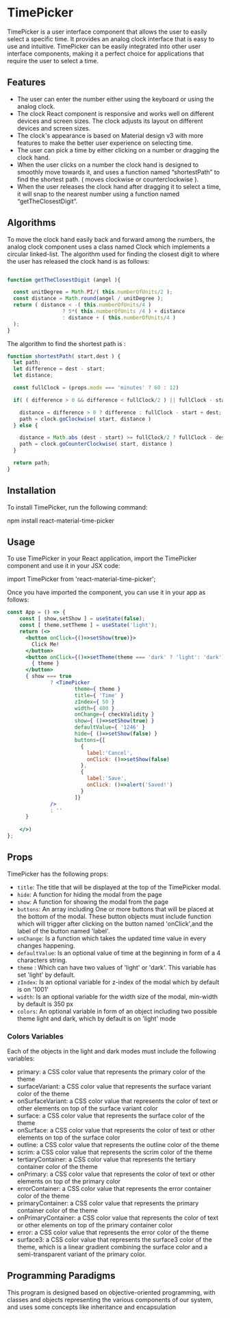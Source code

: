 # TimePicker

TimePicker is a user interface component that allows the user to easily select a specific time. It provides an analog clock interface that is easy to use and intuitive. TimePicker can be easily integrated into other user interface components, making it a perfect choice for applications that require the user to select a time.

## Features

- The user can enter the number either using the keyboard or using the analog clock.
- The clock React component is responsive and works well on different devices and screen sizes. The clock adjusts its layout on different devices and screen sizes.
- The clock's appearance is based on Material design v3 with more features to make the better user experience on selecting time.
- The user can pick a time by either clicking on a number or dragging the clock hand.
- When the user clicks on a number the clock hand is designed to smoothly move towards it, and uses a function named “shortestPath” to find the shortest path. ( moves clockwise or counterclockwise ).
- When the user releases the clock hand after dragging it to select a time, it will snap to the nearest number using a function named “getTheClosestDigit”.

## Algorithms

To move the clock hand easily back and forward among the numbers, the analog clock component uses a class named Clock which implements a circular linked-list.
The algorithm used for finding the closest digit to where the user has released the clock hand is as follows:


```javascript

function getTheClosestDigit (angel ){

  const unitDegree = Math.PI/( this.numberOfUnits/2 );
  const distance = Math.round(angel / unitDegree );
  return ( distance < -( this.numberOfUnits/4 )
                  ? 5*( this.numberOfUnits /4 ) + distance
                  : distance + ( this.numberOfUnits/4 )
  );
}
```

The algorithm to find the shortest path is :

```javascript
function shortestPath( start,dest ) {
  let path;
  let difference = dest - start;
  let distance;

  const fullClock = (props.mode === 'minutes' ? 60 : 12)

  if( ( difference > 0 && difference < fullClock/2 ) || fullClock - start + dest <= fullClock/2) {

    distance = difference > 0 ? difference : fullClock - start + dest;
    path = clock.goClockwise( start, distance )
  } else {

    distance = Math.abs (dest - start) >= fullClock/2 ? fullClock - dest+ start : start - dest;
    path = clock.goCounterClockwise( start, distance )
  }

  return path;
}
```

## Installation

To install TimePicker, run the following command:

npm install react-material-time-picker

## Usage

To use TimePicker in your React application, import the TimePicker component and use it in your JSX code:

import TimePicker from 'react-material-time-picker';

Once you have imported the component, you can use it in your app as follows:

```jsx
const App = () => {
    const [ show,setShow ] = useState(false);
    const [ theme,setTheme ] = useState('light');
    return (<>
      <button onClick={()=>setShow(true)}>
        Click Me!
      </button>
      <button onClick={()=>setTheme(theme === 'dark' ? 'light': 'dark')}>
        { theme }
      </button>
      { show === true
              ? <TimePicker
                      theme={ theme }
                      title={ 'Time' }
                      zIndex={ 50 }
                      width={ 400 }
                      onChange={ checkValidity }
                      show={ ()=>setShow(true) }
                      defaultValue={ '1246' }
                      hide={ ()=>setShow(false) }
                      buttons={[
                        {
                          label:'Cancel',
                          onClick: ()=>setShow(false)
                        },
                        {
                          label:'Save',
                          onClick: ()=>alert('Saved!')
                        }
                      ]}
              />
              : ''
      }
  
    </>)
};
```


## Props

TimePicker has the following props:

- `title`: The title that will be displayed at the top of the TimePicker modal.
- `hide`: A function for hiding the modal from the page
- `show`: A function for showing the modal from the page
- `buttons`: An array including One or more buttons that will be placed at the bottom of the modal. These button objects must include function which will trigger after clicking on the button named 'onClick',and the label of the button named 'label'.
- `onChange`: Is a function which takes the updated time value in every changes happening.
- `defaultValue`: Is an optional value of time at the beginning in form of a 4 characters string.
- `theme` : Which can have two values of 'light' or 'dark'. This variable has set 'light' by default.
- `zIndex`: Is an optional variable for z-index of the modal which by default is on '1001'
- `width`: Is an optional variable for the width size of the modal, min-width by default is 350 px
- `colors`: An optional variable in form of an object including two possible theme light and dark, which by default is on 'light' mode

### Colors Variables

Each of the objects in the light and dark modes must include the following variables:
- primary: a CSS color value that represents the primary color of the theme 
- surfaceVariant: a CSS color value that represents the surface variant color of the theme 
- onSurfaceVariant: a CSS color value that represents the color of text or other elements on top of the surface variant color
- surface: a CSS color value that represents the surface color of the theme
- onSurface: a CSS color value that represents the color of text or other elements on top of the surface color
- outline: a CSS color value that represents the outline color of the theme
- scrim: a CSS color value that represents the scrim color of the theme
- tertiaryContainer: a CSS color value that represents the tertiary container color of the theme
- onPrimary: a CSS color value that represents the color of text or other elements on top of the primary color
- errorContainer: a CSS color value that represents the error container color of the theme
- primaryContainer: a CSS color value that represents the primary container color of the theme
- onPrimaryContainer: a CSS color value that represents the color of text or other elements on top of the primary container color
- error: a CSS color value that represents the error color of the theme
- surface3: a CSS color value that represents the surface3 color of the theme, which is a linear gradient combining the surface color and a semi-transparent variant of the primary color.

## Programming Paradigms
This program is designed based on objective-oriented programming, with classes and objects representing the various components of our system, and uses some concepts like inheritance and encapsulation 
